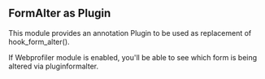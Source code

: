 ## FormAlter as Plugin

This module provides an annotation Plugin to be used as replacement of hook_form_alter().

If Webprofiler module is enabled, you'll be able to see which form is being altered via pluginformalter.
